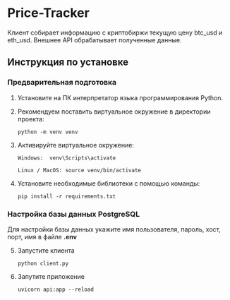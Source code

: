 # Price-Tracker
Клиент собирает информацию с криптобиржи текущую цену btc_usd и eth_usd. Внешнее API обрабатывает полученные данные.


## Инструкция по установке

### Предварительная подготовка
1. Установите на ПК интерпретатор языка программирования Python.
2. Рекомендуем поставить виртуальное окружение в директории проекта: 

    ```python -m venv venv```
3. Активируйте виртуальное окружение:
    
    ```Windows:  venv\Scripts\activate```

    ```Linux / MacOS: source venv/bin/activate```
4. Установите необходимые библиотеки с помощью команды:

    ```pip install -r requirements.txt```

### Настройка базы данных PostgreSQL
Для настройки базы данных укажите имя пользователя, пароль, хост, порт, имя в файле **.env** 

5. Запустите клиента

    ```python client.py```
6. Запутите приложение

    ```uvicorn api:app --reload```
